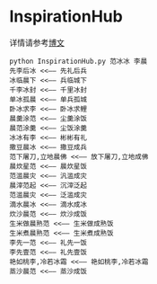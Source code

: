# InspirationHub

详情请参考[博文](http://www.kylen314.com/archives/7094)

```
python InspirationHub.py 范冰冰 李晨
先李后冰 <<—— 先礼后兵
冰临晨下 <<—— 兵临城下
千李冰封 <<—— 千里冰封
单冰孤晨 <<—— 单兵孤城
卧冰求李 <<—— 卧冰求鲤
晨羹涂范 <<—— 尘羹涂饭
晨范涂羹 <<—— 尘饭涂羹
冰冰有李 <<—— 彬彬有礼
撒豆晨冰 <<—— 撒豆成兵
范下屠刀,立地晨佛 <<—— 放下屠刀,立地成佛
晨炊星范 <<—— 晨炊星饭
范滥晨灾 <<—— 汎滥成灾
晨滓范起 <<—— 沉滓泛起
范滥晨灾 <<—— 泛滥成灾
滴水晨冰 <<—— 滴水成冰
炊沙晨范 <<—— 炊沙成饭
生米做晨熟范 <<—— 生米做成熟饭
生米煮晨熟范 <<—— 生米煮成熟饭
李先一范 <<—— 礼先一饭
李先壹范 <<—— 礼先壹饭
艳如桃李,冷若冰霜 <<—— 艳如桃李,冷若冰霜
蒸沙晨范 <<—— 蒸沙成饭
```